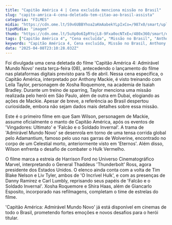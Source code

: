 ```yaml
---
title: "Capitão América 4 | Cena excluída menciona missão no Brasil"
slug: "capito-amrica-4-cena-deletada-tem-citao-ao-brasil-assista"
categoria: "FILMES"
midia: "https://cdn.ome.lt/S9v6UBBYhoa2aKmAabekYLpIxCo=/987x0/smart/uploads/conteudo/fotos/Design_sem_nome_-_2025-04-08T190821.674.png"
tipoMidia: "imagem"
thumb: "https://cdn.ome.lt/5uXp0o6IpRYojL8-9Fxa0ocNTxE=/480x360/smart/extras/conteudos/Design_sem_nome_-_2025-04-08T190821.674.png"
tags: ["Capitão América 4", "Cena excluída", "Missão no Brasil", "Anthony Mackie", "Adamantium", "Hulk Vermelho", "Universo Cinematográfico Marvel", "Harrison Ford"]
keywords: "Capitão América 4, Cena excluída, Missão no Brasil, Anthony Mackie, Adamantium, Hulk Vermelho, Universo Cinematográfico Marvel, Harrison Ford"
data: "2025-04-08T23:10:28.032Z"
---
```


Foi divulgada uma cena deletada do filme 'Capitão América 4: Admirável Mundo Novo' nesta terça-feira (08), antecedendo o lançamento do filme nas plataformas digitais previsto para 15 de abril. Nessa cena específica, o Capitão América, interpretado por Anthony Mackie, é visto treinando com Leila Taylor, personagem de Xosha Roquemore, na academia de Isaiah Bradley. Durante um treino de sparring, Taylor menciona uma missão realizada pelo herói em São Paulo, além de outra em Dubai, elogiando as ações de Mackie. Apesar de breve, a referência ao Brasil despertou curiosidade, embora não sejam dados mais detalhes sobre essa missão.

Este é o primeiro filme em que Sam Wilson, personagem de Mackie, assume oficialmente o manto de Capitão América, após os eventos de 'Vingadores: Ultimato' e 'Falcão e o Soldado Invernal'. A trama de 'Admirável Mundo Novo' se desenrola em torno de uma tensa corrida global pelo Adamantium, famoso pelo uso nas garras de Wolverine, encontrado no corpo de um Celestial morto, anteriormente visto em 'Eternos'. Além disso, Wilson enfrenta o desafio de combater o Hulk Vermelho.

O filme marca a estreia de Harrison Ford no Universo Cinematográfico Marvel, interpretando o General Thaddeus 'Thunderbolt' Ross, agora presidente dos Estados Unidos. O elenco ainda conta com a volta de Tim Blake Nelson e Liv Tyler, ambos de 'O Incrível Hulk', e com as presenças de Danny Ramirez e Carl Lumbly, reprisando seus papéis de 'Falcão e o Soldado Invernal'. Xosha Roquemore e Shira Haas, além de Giancarlo Esposito, incorporado nas refilmagens, completam o time de estrelas do filme.

'Capitão América: Admirável Mundo Novo' já está disponível em cinemas de todo o Brasil, prometendo fortes emoções e novos desafios para o herói titular.